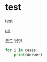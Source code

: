 # test
test

[url](https://realpython.com/working-with-files-in-python/)

<detail>
    <summary>코드 답안</summary>

```py
for i in cases:
    print(Answer)
```
</detail>
